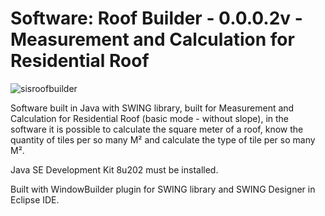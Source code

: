 # Software: Roof Builder - 0.0.0.2v - Measurement and Calculation for Residential Roof

![sisroofbuilder](https://repository-images.githubusercontent.com/882546471/61eb4662-a8c2-497e-9189-be9e71a66799)

Software built in Java with SWING library, built for Measurement and Calculation for Residential Roof (basic mode - without slope), in the software it is possible to calculate the square meter of a roof, know the quantity of tiles per so many M² and calculate the type of tile per so many M².

Java SE Development Kit 8u202 must be installed.

Built with WindowBuilder plugin for SWING library and SWING Designer in Eclipse IDE.
